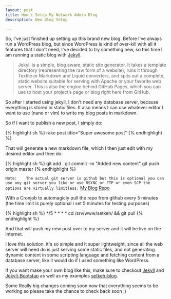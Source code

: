 ```yaml
---
layout: post
title: How i Setup My Network Admin Blog 
description: New Blog Setup

---
```

So, I've just finished up setting up this brand new blog. Before I've always run a WordPress blog, but since WordPress is kind of over-kill with all it features that I don't need, I've decided to try something new, so this time I am running a static blog with [Jekyll](http://jekyllrb.com/).

>Jekyll is a simple, blog aware, static site generator. It takes a template directory (representing the raw form of a website), runs it through Textile or Markdown and Liquid converters, and spits out a complete, static website suitable for serving with Apache or your favorite web server. This is also the engine behind GitHub Pages, which you can use to host your project’s page or blog right here from GitHub.

So after I started using jekyll, I don't need any database server, because everything is stored in static files. It also means I can use whatever editor I want to use (nano or vim) to write my blog posts in markdown.

So if I want to publish a new post, I simply do:

{% highlight sh %}
rake post title="Super awesome post"
{% endhighlight %} 

That will generate a new markdown file, which I then just edit with my desired editor and then do:

{% highlight sh %}
git add .
git commit -m "Added new content"
git push origin master
{% endhighlight %} 

`Note:   
The actual git server is github but this is optional you can use any git server you like or use RSYNC or FTP or even SCP the options are virtually limitless.` [My Blog Repo](https://github.com/setkeh/miniature-nemesis)

With a Cronjob to automagicly pull the repo from github every 5 minutes (the time limit is purely optional i set 5 minutes for testing purposes)

{% highlight sh %}
*/5 * * * * cd /srv/www/setkeh/ && git pull
{% endhighlight %} 

And that will push my new post over to my server and it will be live on the internet.

I love this solution, it's so simple and it super lightweight, since all the web server will need do is just serving some static files, and not generating dynamic content in some scripting language and fetching content from a database server, like it would do if I used something like WordPress.

If you want make your own blog like this, make sure to checkout [Jekyll](http://jekyllrb.com/) and [Jekyll-Bootstap](http://jekyllbootstrap.com/) as well as my examples [setkeh-blog](https://github.com/setkeh/miniature-nemesis).

Some Really big changes coming soon now that everything seems to be working so please take the chance to check back soon :)
